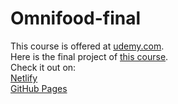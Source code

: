 # Omnifood-final
This course is offered at [udemy.com](https://www.udemy.com/).<br>
Here is the final project of [this course](https://www.udemy.com/course/design-and-develop-a-killer-website-with-html5-and-css3/).<br>
Check it out on:<br> [Netlify](https://omnifood-andrey.netlify.app) <br>    [GitHub Pages](https://dzaandry.github.io/Omnifood-final/)
